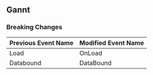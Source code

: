## Gannt

### Breaking Changes

|Previous Event Name|Modified Event Name|
|-----------|-----------|
|Load|OnLoad|
|Databound|DataBound|
